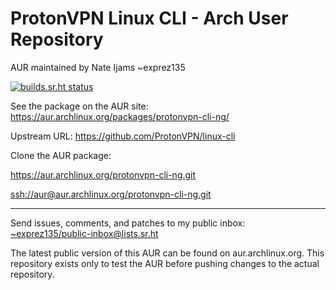 # ProtonVPN Linux CLI - Arch User Repository

AUR maintained by Nate Ijams ~exprez135 <nate at ijams dot tk>

[![builds.sr.ht status](https://builds.sr.ht/~exprez135/protonvpn-cli-ng.svg)](https://builds.sr.ht/~exprez135/protonvpn-cli-ng?)

See the package on the AUR site: https://aur.archlinux.org/packages/protonvpn-cli-ng/

Upstream URL: https://github.com/ProtonVPN/linux-cli

Clone the AUR package:

https://aur.archlinux.org/protonvpn-cli-ng.git 

[ssh://aur@aur.archlinux.org/protonvpn-cli-ng.git](ssh://aur@aur.archlinux.org/protonvpn-cli-ng.git)

---

Send issues, comments, and patches to my public inbox: [~exprez135/public-inbox@lists.sr.ht](mailto:~exprez135/public-inbox@lists.sr.ht)

The latest public version of this AUR can be found on aur.archlinux.org. This repository exists only to test the AUR before pushing changes to the actual repository.
